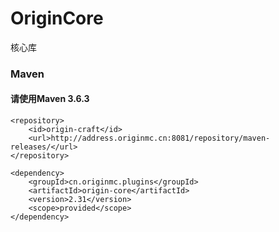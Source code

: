 # OriginCore
核心库
### Maven
#### 请使用Maven 3.6.3
```
<repository>
    <id>origin-craft</id>
    <url>http://address.originmc.cn:8081/repository/maven-releases/</url>
</repository>

<dependency>
    <groupId>cn.originmc.plugins</groupId>
    <artifactId>origin-core</artifactId>
    <version>2.31</version>
    <scope>provided</scope>
</dependency>
```
